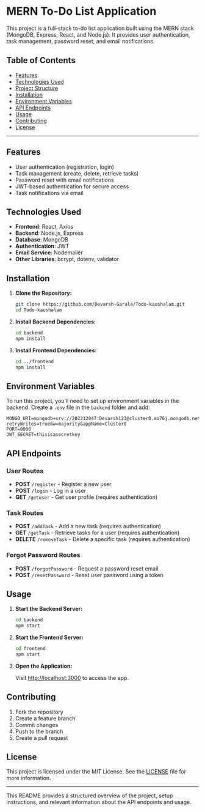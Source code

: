 # MERN To-Do List Application

This project is a full-stack to-do list application built using the MERN stack (MongoDB, Express, React, and Node.js). It provides user authentication, task management, password reset, and email notifications.

## Table of Contents

- [Features](#features)
- [Technologies Used](#technologies-used)
- [Project Structure](#project-structure)
- [Installation](#installation)
- [Environment Variables](#environment-variables)
- [API Endpoints](#api-endpoints)
- [Usage](#usage)
- [Contributing](#contributing)
- [License](#license)

---

## Features

- User authentication (registration, login)
- Task management (create, delete, retrieve tasks)
- Password reset with email notifications
- JWT-based authentication for secure access
- Task notifications via email

## Technologies Used

- **Frontend**: React, Axios
- **Backend**: Node.js, Express
- **Database**: MongoDB
- **Authentication**: JWT
- **Email Service**: Nodemailer
- **Other Libraries**: bcrypt, dotenv, validator

## Installation

1. **Clone the Repository:**

   ```bash
   git clone https://github.com/Devarsh-Garala/Todo-kaushalam.git
   cd Todo-kaushalam
   ```

2. **Install Backend Dependencies:**

   ```bash
   cd backend
   npm install
   ```

3. **Install Frontend Dependencies:**

   ```bash
   cd ../frontend
   npm install
   ```

## Environment Variables

To run this project, you’ll need to set up environment variables in the backend. Create a `.env` file in the `backend` folder and add:

```plaintext
MONGO_URI=mongodb+srv://202312047:Devarsh123@cluster0.mo76j.mongodb.net/?retryWrites=true&w=majority&appName=Cluster0
PORT=8000
JWT_SECRET=thisisasecretkey

```

## API Endpoints

### User Routes

- **POST** `/register` - Register a new user
- **POST** `/login` - Log in a user
- **GET** `/getuser` - Get user profile (requires authentication)

### Task Routes

- **POST** `/addTask` - Add a new task (requires authentication)
- **GET** `/getTask` - Retrieve tasks for a user (requires authentication)
- **DELETE** `/removeTask` - Delete a specific task (requires authentication)

### Forgot Password Routes

- **POST** `/forgotPassword` - Request a password reset email
- **POST** `/resetPassword` - Reset user password using a token

## Usage

1. **Start the Backend Server:**

   ```bash
   cd backend
   npm start
   ```

2. **Start the Frontend Server:**

   ```bash
   cd frontend
   npm start
   ```

3. **Open the Application:**

   Visit [http://localhost:3000](http://localhost:3000) to access the app.

## Contributing

1. Fork the repository
2. Create a feature branch
3. Commit changes
4. Push to the branch
5. Create a pull request

## License

This project is licensed under the MIT License. See the [LICENSE](LICENSE) file for more information.

---

This README provides a structured overview of the project, setup instructions, and relevant information about the API endpoints and usage.
